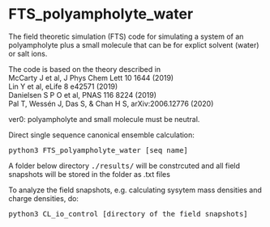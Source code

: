 # FTS_polyampholyte_water
The field theoretic simulation (FTS) code for simulating a system of an polyampholyte plus a small molecule that can be for explict solvent (water) or salt ions.

The code is based on the theory described in  
McCarty J et al, J Phys Chem Lett 10 1644 (2019)  
Lin Y et al, eLife 8 e42571 (2019)  
Danielsen S P O et al, PNAS 116 8224 (2019)  
Pal T, Wessén J, Das S, & Chan H S, arXiv:2006.12776 (2020)  

ver0: polyampholyte and small molecule must be neutral. 

Direct single sequence canonical ensemble calculation:

<tt>python3 FTS_polyampholyte_water [seq name]</tt>

A folder below directory <tt>./results/</tt> will be constrcuted and all field snapshots will be stored in the folder as .txt files

To analyze the field snapshots, e.g. calculating sysytem mass densities and charge densities, do:

<tt>python3 CL_io_control [directory of the field snapshots] </tt>


